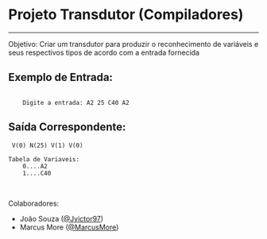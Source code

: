 ﻿<h1>Projeto Transdutor (Compiladores)</h1>
<hr/>
<p>Objetivo: Criar um transdutor para produzir o reconhecimento de variáveis e seus 
respectivos tipos de acordo com a entrada fornecida</p>

<h2>Exemplo de Entrada:</h2>
<code>
    Digite a entrada: A2 25 C40 A2
</code>

<h2>Saída Correspondente:</h2>

```
 V(0) N(25) V(1) V(0)

Tabela de Variaveis:
    0....A2
    1....C40
```

<br/>
<p>Colaboradores:<br>
    <ul>
        <li>João Souza (<a href=http://github.com/Jvictor97>@Jvictor97</a>)</li>
        <li>Marcus More (<a href=http://github.com/MarcusMore>@MarcusMore</a>)</li>
    </ul>
</p>
